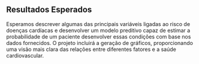 
## Resultados Esperados

Esperamos descrever algumas das principais variáveis ligadas ao risco de doenças cardíacas e desenvolver um modelo preditivo capaz de estimar a probabilidade de um paciente desenvolver essas condições com base nos dados fornecidos. O projeto incluirá a geração de gráficos, proporcionando uma visão mais clara das relações entre diferentes fatores e a saúde cardiovascular.


<!-- # <Título do projeto>

Insira aqui um resumo do projeto que será construído. Tente apresentar uma justificativa para o projeto. É desejável que também se insira um [graphical abstract](https://www.elsevier.com/authors/tools-and-resources/visual-abstract).

## Desenvolvedores
 - [Nome do desenvolvedor #1](url-do-github-do-desenvolvedor-#1)
 - [Nome do desenvolvedor #2](url-do-github-do-desenvolvedor-#2)
 - [Nome do desenvolvedor #3](url-do-github-do-desenvolvedor-#3)
 - [Nome do desenvolvedor #4](url-do-github-do-desenvolvedor-#4)
 - ...

---

> **Nota**: todo o texto abaixo é somente para entendimento do usuário do template. Por favor remova-o quando for atualizar este `README.md`.

## Funcionalidades

Esse template foi inicialmente baseado no [template de ciência de dados do cookiecutter](https://drivendata.github.io/cookiecutter-data-science/), mas ao longo do tempo várias modificações foram sendo realizadas. Atualmente o template tem as seguintes características:
 - Utilização do arquivo `pyproject.toml` como centralizador de dependências;
 - Configuração para criação de aplicação `streamlit`;
 - Utilização de [jupyter notebooks](https://jupyter.org/) para arquivos de análise;
 - Documentação com o [mkdocs](https://www.mkdocs.org/) ([material design](https://squidfunk.github.io/mkdocs-material/) theme)

## Instruções

### Requisitos

Para utilizar este template, você precisará de um ambiente com os seguintes softwares:
 - git
 - Python 3.8
 - Poetry `1.1.13` ou superior

É aconselhável o uso do `pyenv` para o gerenciamento de versões do Python.

### Iniciando um novo projeto

Para iniciar um novo projeto você precisa ter instalado na sua máquina as aplicações citadas na seção anterior, depois disso basta:

1. clicar no botão **Use this template** (ou "Usar este modelo").
2. Digitar um nome para seu repositório e uma descrição opcional.
3. Escolher a visibilidade do projeto (Publica ou privada).
4. Clicar em **Create repository from template** (Criar repositório a partir do modelo).

Pronto, acaba de criar um repositório a partir deste modelo. Para mais informações sobre o uso de templates, acesse a [documentação oficial](https://docs.github.com/pt/repositories/creating-and-managing-repositories/creating-a-repository-from-a-template).


### Contribuindo com um repositório já criado

Depois de criar o repositório, para começar a modificá-lo e/ou contribuir com repositórios já criados,  você precisa cloná-lo. Para isso, siga os seguintes passos:

1. Acima da lista de arquivos, clique no botão **Code** (em verde).
2. Copie a URL para o repositório.
    - Tente clonar utilizando uma chave **SSH**. Para isso, clique na aba **SSH** e em seguida clique no ícone de cópia.
3. Abra o terminal.
4. Altere o diretório de trabalho atual para o local que deseja ter o diretório clonado.
5. Digite `git clone` e cole a URL que você copiou anteriormente:

```
git clone git@github.com:NOME-DE-USUARIO/REPOSITORIO.git
```
6. Pressione **Enter** para criar seu clone local.

Proto, com isso você acaba de clonar um repositório. Para mais informações sobre a clonagem de arquivos, acesse a [documentação oficial](https://docs.github.com/pt/repositories/creating-and-managing-repositories/cloning-a-repository).

Com o repositório clonado, você precisa navegar até a pasta local, usando o comando :

```
cd REPOSITORIO
```

Estando na pasta do repositório, basta instalar as dependências do projeto utilizando o comando:

```
poetry install
```

Ele irá instalar todas as dependências contidas no arquivo `pyproject.toml`. Depois disso basta ativar o ambiente virtual criado pelo Poetry utilizando o comando:

```
poetry shell
```

Para mais informações sobre os comandos do Poetry, visite a [documentação oficial](https://python-poetry.org/docs/).

Para contribuir com um projeto, tente utilizar uma metodologia adequada. Utilize [este artigo](https://omadson.github.io/site/blog/2022/software-development-workflow/) para obter mais informações.


### Organização de diretórios


```
.
├── data/              # Diretório contendo todos os arquivos de dados
│   ├── external/      # Arquivos de dados de fontes externas
│   ├── interim/       # Arquivos de dados intermediários
│   ├── processed/     # Arquivos de dados processados
│   └── raw/           # Arquivos de dados originais, imutáveis
├── docs/              # Documentação gerada através da biblioteca mkdocs
├── models/            # Modelos treinados e serializados, predições ou resumos de modelos
├── notebooks/         # Diretório contendo todos os notebooks utilizados nos passos
├── references/        # Dicionários de dados, manuais e todo o material exploratório
├── src/               # Código fonte utilizado nesse projeto
│   ├── data/          # Classes e funções utilizadas para download e processamento de dados
│   ├── deployment/    # Classes e funções utilizadas para implantação do modelo
│   └── model/         # Classes e funções utilizadas para modelagem
├── app.py             # Arquivo com o código da aplicação do streamlit
├── Procfile           # Arquivo de configuração do heroku
├── pyproject.toml     # Arquivo de dependências para reprodução do projeto
├── poetry.lock        # Arquivo com sub-dependências do projeto principal
├── README.md          # Informações gerais do projeto
└── tasks.py           # Arquivo com funções para criação de tarefas utilizadas pelo invoke

```
-->